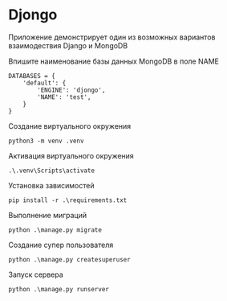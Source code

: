 # Djongo

Приложение демонстрирует один из возможных вариантов взаимодествия Django и MongoDB

Впишите наименование базы данных MongoDB в поле NAME
```
DATABASES = {
    'default': {
        'ENGINE': 'djongo',
        'NAME': 'test',
    }
}
```

Создание виртуального окружения
```
python3 -m venv .venv
```

Активация виртуального окружения
```
.\.venv\Scripts\activate
```

Установка зависимостей
```
pip install -r .\requirements.txt
```

Выполнение миграций
```
python .\manage.py migrate
```

Создание супер пользователя
```
python .\manage.py createsuperuser
```

Запуск сервера
```
python .\manage.py runserver
```


